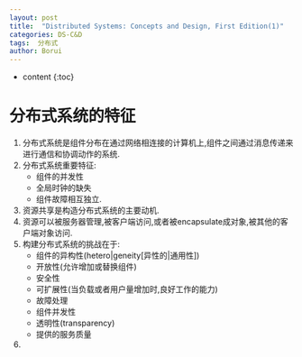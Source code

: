 ```yaml
---
layout: post
title:  "Distributed Systems: Concepts and Design, First Edition(1)"
categories: DS-C&D
tags:  分布式 
author: Borui
---
```


* content
{:toc}

# 分布式系统的特征
1. 分布式系统是组件分布在通过网络相连接的计算机上,组件之间通过消息传递来进行通信和协调动作的系统.
2. 分布式系统重要特征:   
    + 组件的并发性
    + 全局时钟的缺失
    + 组件故障相互独立.
3. 资源共享是构造分布式系统的主要动机.
4. 资源可以被服务器管理,被客户端访问,或者被encapsulate成对象,被其他的客户端对象访问.
5. 构建分布式系统的挑战在于:
    + 组件的异构性(hetero\|geneity[异性的\|通用性])
    + 开放性(允许增加或替换组件)
    + 安全性
    + 可扩展性(当负载或者用户量增加时,良好工作的能力)
    + 故障处理
    + 组件并发性
    + 透明性(transparency)
    + 提供的服务质量
6. 